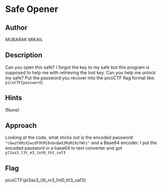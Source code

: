 # Safe Opener

## Author

MUBARAK MIKAIL

## Description

Can you open this safe?
I forgot the key to my safe but this program is supposed to help me with retrieving the lost key. Can you help me unlock my safe?
Put the password you recover into the picoCTF flag format like:
`picoCTF{password}`

## Hints

(None)

## Approach

Looking at the code, what sticks out is the encoded password `"cGwzYXMzX2wzdF9tM18xbnQwX3RoM19zYWYz"` and a Base64 encoder. I put the encoded password in a base64 to text converter and got `pl3as3_l3t_m3_1nt0_th3_saf3`

## Flag

picoCTF{pl3as3_l3t_m3_1nt0_th3_saf3}
